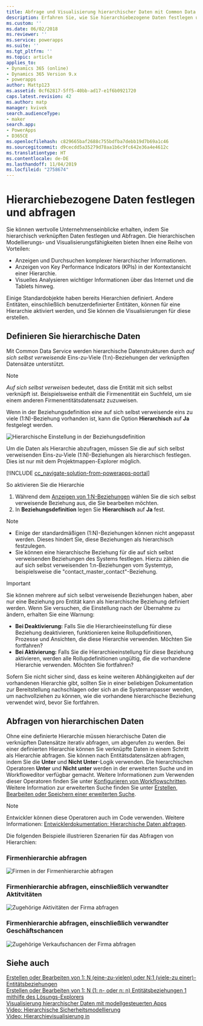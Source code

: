 ```yaml
---
title: Abfrage und Visualisierung hierarchischer Daten mit Common Data Service | Microsoft-Dokumentation
description: Erfahren Sie, wie Sie hierarchiebezogene Daten festlegen und abfragen
ms.custom: ''
ms.date: 06/02/2018
ms.reviewer: ''
ms.service: powerapps
ms.suite: ''
ms.tgt_pltfrm: ''
ms.topic: article
applies_to:
- Dynamics 365 (online)
- Dynamics 365 Version 9.x
- powerapps
author: Mattp123
ms.assetid: 0cf62817-5ff5-40bb-ad17-e1f6b0921720
caps.latest.revision: 42
ms.author: matp
manager: kvivek
search.audienceType:
- maker
search.app:
- PowerApps
- D365CE
ms.openlocfilehash: c829665baf2688c755bdfba7debb19d7b69a1c46
ms.sourcegitcommit: d9cecdd5a35279d78aa1b6c9fc642e36a4e4612c
ms.translationtype: HT
ms.contentlocale: de-DE
ms.lasthandoff: 11/04/2019
ms.locfileid: "2758674"
---
```

# <a name="define-and-query-hierarchically-related-data"></a>Hierarchiebezogene Daten festlegen und abfragen

Sie können wertvolle Unternehmenseinblicke erhalten, indem Sie hierarchisch verknüpften Daten festlegen und Abfragen. Die hierarchischen Modellierungs- und Visualisierungsfähigkeiten bieten Ihnen eine Reihe von Vorteilen:  
  
- Anzeigen und Durchsuchen komplexer hierarchischer Informationen.  
- Anzeigen von Key Performance Indicators (KPIs) in der Kontextansicht einer Hierarchie.  
- Visuelles Analysieren wichtiger Informationen über das Internet und die Tablets hinweg.  
  
Einige Standardobjekte haben bereits Hierarchien definiert. Andere Entitäten, einschließlich benutzerdefinierter Entitäten, können für eine Hierarchie aktiviert werden, und Sie können die Visualisierungen für diese erstellen. 

## <a name="define-hierarchical-data"></a>Definieren Sie hierarchische Daten

Mit Common Data Service werden hierarchische Datenstrukturen durch *auf sich selbst verweisende* Eins-zu-Viele (1:n)-Beziehungen der verknüpften Datensätze unterstützt. 

> [!NOTE]
> *Auf sich selbst verweisen* bedeutet, dass die Entität mit sich selbst verknüpft ist. Beispielsweise enthält die Firmenentität ein Suchfeld, um sie einem anderen Firmenentitätsdatensatz zuzuweisen.

Wenn in der Beziehungsdefinition eine auf sich selbst verweisende eins zu viele (1:N)-Beziehung vorhanden ist, kann die Option **Hierarchisch** auf **Ja** festgelegt werden.

![Hierarchische Einstellung in der Beziehungsdefinition](media/self-referential-relationship-car-solution-explorer.png)

Um die Daten als Hierarchie abzufragen, müssen Sie die auf sich selbst verweisenden Eins-zu-Viele (1:N)-Beziehungen als hierarchisch festlegen. Dies ist nur mit dem Projektmappen-Explorer möglich.

[!INCLUDE [cc_navigate-solution-from-powerapps-portal](../../includes/cc_navigate-solution-from-powerapps-portal.md)]

So aktivieren Sie die Hierarchie  
  
1. Während dem [Anzeigen von 1:N-Beziehungen](create-edit-1n-relationships-solution-explorer.md#view-entity-relationships) wählen Sie die sich selbst verweisende Beziehung aus, die Sie bearbeiten möchten.
2. In **Beziehungsdefinition** legen Sie **Hierarchisch** auf **Ja** fest.  
  
> [!NOTE]
> - Einige der standardmäßigen (1:N)-Beziehungen können nicht angepasst werden. Dieses hindert Sie, diese Beziehungen als hierarchisch festzulegen.  
> - Sie können eine hierarchische Beziehung für die auf sich selbst verweisenden Beziehungen des Systems festlegen. Hierzu zählen die auf sich selbst verweisenden 1:n-Beziehungen vom Systemtyp, beispielsweise die "contact_master_contact"-Beziehung.  

> [!IMPORTANT]
> Sie können mehrere auf sich selbst verweisende Beziehungen haben, aber nur eine Beziehung pro Entität kann als hierarchische Beziehung definiert werden. Wenn Sie versuchen, die Einstellung nach der Übernahme zu ändern, erhalten Sie eine Warnung:
>
> - **Bei Deaktivierung:** Falls Sie die Hierarchieeinstellung für diese Beziehung deaktivieren, funktionieren keine Rollupdefinitionen, Prozesse und Ansichten, die diese Hierarchie verwenden. Möchten Sie fortfahren? 
> - **Bei Aktivierung:** Falls Sie die Hierarchieeinstellung für diese Beziehung aktivieren, werden alle Rollupdefinitionen ungültig, die die vorhandene Hierarchie verwenden. Möchten Sie fortfahren?
>
> Sofern Sie nicht sicher sind, dass es keine weiteren Abhängigkeiten auf der vorhandenen Hierarchie gibt, sollten Sie in einer beliebigen Dokumentation zur Bereitstellung nachschlagen oder sich an die Systemanpasser wenden, um nachvollziehen zu können, wie die vorhandene hierarchische Beziehung verwendet wird, bevor Sie fortfahren.

<a name="BKMK_Querydata"></a> 
  
## <a name="query-hierarchical-data"></a>Abfragen von hierarchischen Daten  

Ohne eine definierte Hierarchie müssen hierarchische Daten die verknüpften Datensätze iterativ abfragen, um abgerufen zu werden. Bei einer definierten Hierarchie können Sie verknüpfte Daten in einem Schritt als Hierarchie abfragen. Sie können nach Entitätsdatensätzen abfragen, indem Sie die **Unter** und **Nicht Unter**-Logik verwenden. Die hierarchischen Operatoren **Unter** und **Nicht unter** werden in der erweiterten Suche und im Workfloweditor verfügbar gemacht. Weitere Informationen zum Verwenden dieser Operatoren finden Sie unter [Konfigurieren von Workflowschritten](/flow/configure-workflow-steps#setting-conditions-for-workflow-actions). Weitere Information zur erweiterten Suche finden Sie unter [Erstellen, Bearbeiten oder Speichern einer erweiterten Suche](https://docs.microsoft.com/dynamics365/customer-engagement/basics/save-advanced-find-search).  

> [!NOTE]
> Entwickler können diese Operatoren auch im Code verwenden. Weitere Informationen: [Entwicklerdokumentation: Hierarchische Daten abfragen](/dynamics365/customer-engagement/developer/org-service/query-hierarchical-data).
  
Die folgenden Beispiele illustrieren Szenarien für das Abfragen von Hierarchien:  
  
### <a name="query-account-hierarchy"></a>Firmenhierarchie abfragen  
  
![Firmen in der Firmenhierarchie abfragen](media/query-accounts.png)  
  
### <a name="query-account-hierarchy-including-related-activities"></a>Firmenhierarchie abfragen, einschließlich verwandter Aktitvitäten  
  
![Zugehörige Aktivitäten der Firma abfragen](media/query-account-related-activities.png)  
  
###  <a name="query-account-hierarchy-including-related-opportunities"></a>Firmenhierarchie abfragen, einschließlich verwandter Geschäftschancen  
  
![Zugehörige Verkaufschancen der Firma abfragen](media/query-account-related-opportunities.png)  
  
## <a name="see-also"></a>Siehe auch 
[Erstellen oder Bearbeiten von 1: N (eine-zu-vielen) oder N:1 (viele-zu einer)-Entitätsbeziehungen](create-edit-1n-relationships.md)<br />
[Erstellen oder Bearbeiten von 1: N (1: n- oder n: n) Entitätsbeziehungen 1 mithilfe des Lösungs-Explorers](create-edit-1n-relationships-solution-explorer.md)<br />
[Visualisierung hierarchischer Daten mit modellgesteuerten Apps](visualize-hierarchical-data.md)<br />
[Video: Hierarchische Sicherheitsmodellierung](https://www.youtube.com/watch?v=kx5So32DrCo&index=10&list=PLC3591A8FE4ADBE07)<br />
[Video: Hierarchievisualisierung in](https://www.youtube.com/watch?v=_dGBE6icLNw&index=9&list=PLC3591A8FE4ADBE07)
